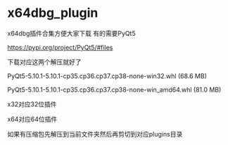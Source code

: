# x64dbg_plugin
x64dbg插件合集方便大家下载
有的需要PyQt5

https://pypi.org/project/PyQt5/#files

下载对应这两个解压就好了

PyQt5-5.10.1-5.10.1-cp35.cp36.cp37.cp38-none-win32.whl (68.6 MB) 

PyQt5-5.10.1-5.10.1-cp35.cp36.cp37.cp38-none-win_amd64.whl (81.0 MB)

x32对应32位插件

x64对应64位插件

如果有压缩包先解压到当前文件夹然后再剪切到对应plugins目录
